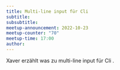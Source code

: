 ```yaml
---
title: Multi-line input für Cli
subtitle:
subsubtitle:
meetup-announcement: 2022-10-23
meetup-counter: "70"
meetup-time: 17:00
author: 
---
```


Xaver erzählt was zu multi-line input für Cli .